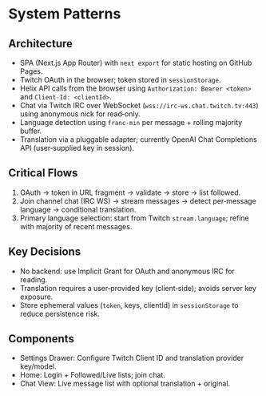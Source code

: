 # System Patterns

## Architecture
- SPA (Next.js App Router) with `next export` for static hosting on GitHub Pages.
- Twitch OAuth in the browser; token stored in `sessionStorage`.
- Helix API calls from the browser using `Authorization: Bearer <token>` and `Client-Id: <clientId>`.
- Chat via Twitch IRC over WebSocket (`wss://irc-ws.chat.twitch.tv:443`) using anonymous nick for read‑only.
- Language detection using `franc-min` per message + rolling majority buffer.
- Translation via a pluggable adapter; currently OpenAI Chat Completions API (user‑supplied key in session).

## Critical Flows
1. OAuth → token in URL fragment → validate → store → list followed.
2. Join channel chat (IRC WS) → stream messages → detect per‑message language → conditional translation.
3. Primary language selection: start from Twitch `stream.language`; refine with majority of recent messages.

## Key Decisions
- No backend: use Implicit Grant for OAuth and anonymous IRC for reading.
- Translation requires a user‑provided key (client‑side); avoids server key exposure.
- Store ephemeral values (`token`, keys, clientId) in `sessionStorage` to reduce persistence risk.

## Components
- Settings Drawer: Configure Twitch Client ID and translation provider key/model.
- Home: Login + Followed/Live lists; join chat.
- Chat View: Live message list with optional translation + original.


